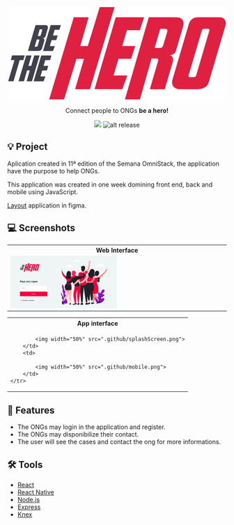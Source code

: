 <div align="center">
  <img src=".github/logo.svg">
  <p>Connect people to ONGs <strong>be a hero!</strong><p>

![](https://img.shields.io/badge/omnistack-11-blueviolet?style=flat-square)
![alt release](https://img.shields.io/github/v/release/jeferson-sb/be-the-hero?style=flat-square)
</div>

## 💡 Project 

Aplication created in 11ª edition of the Semana OmniStack, the application have the purpose to help ONGs.

This application was created in one week domining front end, back and mobile using JavaScript.

[Layout](https://www.figma.com/file/2C2yvw7jsCOGmaNUDftX9n/Be-The-Hero---OmniStack-11?node-id=0%3A1) application in figma.

## 💻 Screenshots
<table>
	<tr>
		<th width="100%">
			Web Interface<br>
		</th>
	</tr>
	<tr>
		<td>
			<img width="50%" src=".github/home.png">
		</td>
	</tr>
</table>
<table>
	<tr>
		<th width="100%">
			App interface<br>
		</th>
	</tr>
	<tr>
		<td>
		
			<img width="50%" src=".github/splashScreen.png">
		</td>
		<td>
			
			<img width="50%" src=".github/mobile.png">
		</td>
	</tr>
</table>


## 🧾 Features

* The ONGs may login in the application and register.
* The ONGs may disponibilize their contact.
* The user will see the cases and contact the ong for more informations.

## 🛠 Tools 

- [React](https://reactjs.org/)
- [React Native](http://reactnative.dev/)
- [Node.js](https://nodejs.org/en/docs/)
- [Express](http://expressjs.com/)
- [Knex](http://knexjs.org/)
